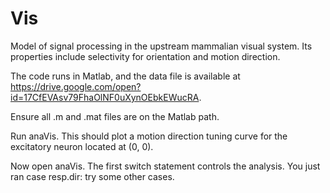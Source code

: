# Vis
Model of signal processing in the upstream mammalian visual system. Its properties include selectivity for orientation and motion direction.

The code runs in Matlab, and the data file is available at https://drive.google.com/open?id=17CfEVAsv79FhaOlNF0uXynOEbkEWucRA.

Ensure all .m and .mat files are on the Matlab path.

Run anaVis. This should plot a motion direction tuning curve for the excitatory neuron located at (0, 0).

Now open anaVis. The first switch statement controls the analysis. You just ran case resp.dir: try some other cases.
